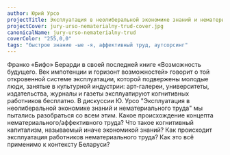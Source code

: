 ```yaml
---
author: Юрий Урсо
projectTitle: Эксплуатация в неолиберальной экономике знаний и нематериального труда. Дискуссия
projectCover: jury-urso-nematerialny-trud-cover.jpg
canonicalName: jury-urso-nematerialny-trud
coverColor: "255,0,0"
tags: "быстрое знание -ые -я, аффективный труд, аутсорсинг"
---
```


Франко «Бифо» Берарди в своей последней книге «Возможность будущего. Век импотенции и горизонт возможностей» говорит о той откровенной системе эксплуатации, которой подвержены молодые люди, занятые в культурной индустрии: арт-галереи, университеты, издательства, журналы и газеты эксплуатируют когнитивных работников бесплатно. В дискуссии Ю. Урсо "Эксплуатация в неолиберальной экономике знаний и нематериального труда" мы пытались разобраться со всем этим. Какое происхождение концепта нематериального/аффективного труда? Что такое когнитивный капитализм, называемый иначе экономикой знаний? Как происходит эксплуатация работников нематериального труда? Как это всё применимо к контексту Беларуси?
